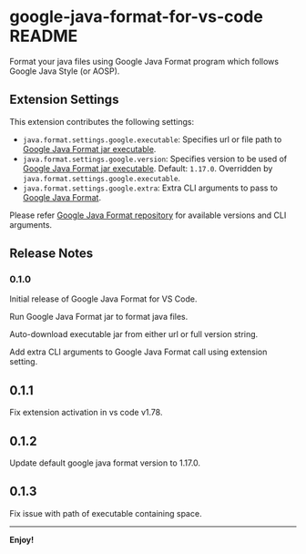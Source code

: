 # google-java-format-for-vs-code README

Format your java files using Google Java Format program which follows Google Java Style (or AOSP).

## Extension Settings

This extension contributes the following settings:

* `java.format.settings.google.executable`: Specifies url or file path to [Google Java Format jar executable](https://github.com/google/google-java-format/releases).
* `java.format.settings.google.version`: Specifies version to be used of [Google Java Format jar executable](https://github.com/google/google-java-format/releases). Default: `1.17.0`. Overridden by `java.format.settings.google.executable`.
* `java.format.settings.google.extra`: Extra CLI arguments to pass to [Google Java Format](https://github.com/google/google-java-format).

Please refer [Google Java Format repository](https://github.com/google/google-java-format) for available versions and CLI arguments.

## Release Notes

### 0.1.0

Initial release of Google Java Format for VS Code.

Run Google Java Format jar to format java files.

Auto-download executable jar from either url or full version string.

Add extra CLI arguments to Google Java Format call using extension setting.

## 0.1.1

Fix extension activation in vs code v1.78.

## 0.1.2

Update default google java format version to 1.17.0.

## 0.1.3

Fix issue with path of executable containing space.

---
**Enjoy!**

